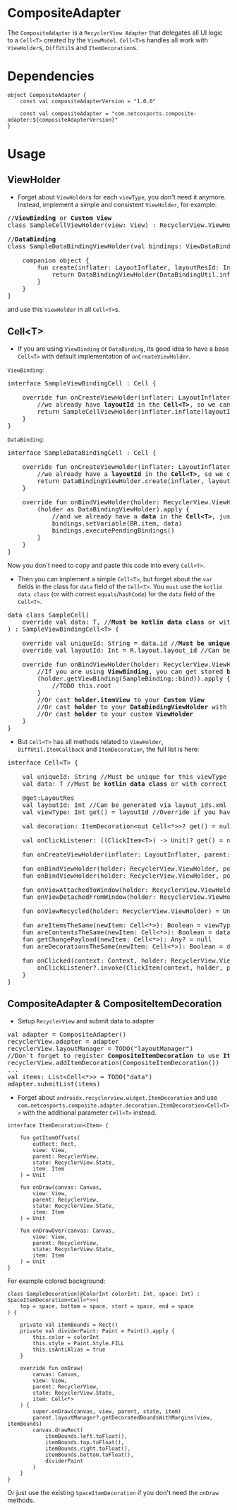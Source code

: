 # CompositeAdapter

  The `CompositeAdapter` is a `RecyclerView Adapter` that delegates all UI logic to a `Cell<T>` created by the `ViewModel`.
  `Cell<T>`s handles all work with `ViewHolder`s, `DiffUtil`s and `ItemDecoration`s.

# Dependencies

```
object CompositeAdapter {
    const val compositeAdapterVersion = "1.0.0"

    const val compositeAdapter = "com.netcosports.composite-adapter:${compositeAdapterVersion}"
}
```

#  Usage

##  ViewHolder

  - Forget about `ViewHolder`s for each `viewType`, you don't need it anymore. Instead, implement a simple and consistent
  `ViewHolder`, for example:
<pre>
//<b>ViewBinding</b> or <b>Custom View</b>
class SampleCellViewHolder(view: View) : RecyclerView.ViewHolder(view)

//<b>DataBinding</b>
class SampleDataBindingViewHolder(val bindings: ViewDataBinding) : RecyclerView.ViewHolder(bindings.root) {

    companion object {
        fun create(inflater: LayoutInflater, layoutResId: Int, parent: ViewGroup): DataBindingViewHolder {
            return DataBindingViewHolder(DataBindingUtil.inflate(inflater, layoutResId, parent, false))
        }
    }
}
</pre>
  and use this `ViewHolder` in all `Cell<T>`s.

##  Cell&lt;T&gt;

  - If you are using `ViewBinding` or `DataBinding`, its good idea to have a base `Cell<T>` with default implementation of
  `onCreateViewHolder`.

  `ViewBinding`:
<pre>
interface SampleViewBindingCell<T> : Cell<T> {

    override fun onCreateViewHolder(inflater: LayoutInflater, parent: ViewGroup, viewType: Int): RecyclerView.ViewHolder {
        //we already have <b>layoutId</b> in the <b>Cell&lt;T&gt;</b>, so we can create a `SampleCellViewHolder` with `ViewBinding`
        return SampleCellViewHolder(inflater.inflate(layoutId, parent, false))
    }
}
</pre>
  `DataBinding`:
<pre>
interface SampleDataBindingCell<T> : Cell<T> {

    override fun onCreateViewHolder(inflater: LayoutInflater, parent: ViewGroup, viewType: Int): RecyclerView.ViewHolder {
        //we already have a <b>layoutId</b> in the <b>Cell&lt;T&gt;</b>, so we can create a `DataBindingViewHolder` with `ViewDataBinding`
        return DataBindingViewHolder.create(inflater, layoutId, parent)
    }

    override fun onBindViewHolder(holder: RecyclerView.ViewHolder, position: Int) {
        (holder as DataBindingViewHolder).apply {
            //and we already have a <b>data</b> in the <b>Cell&lt;T&gt;</b>, just set it via `setVariable` and use it in the `layout`
            bindings.setVariable(BR.item, data)
            bindings.executePendingBindings()
        }
    }
}
</pre>
  Now you don't need to copy and paste this code into every `Cell<T>`.

  - Then you can implement a simple `Cell<T>`, but forget about the `var` fields in the class for `data` field of the `Cell<T>`.
  You `must` use the `kotlin data class` (or with correct `equals`/`hashCode`) for the `data` field of the `Cell<T>`.
<pre>
data class SampleCell(
    override val data: T, //<b>Must be kotlin data class</b> or with correct <b>equals</b>/<b>hashCode</b>
) : SampleViewBindingCell&lt;T&gt; {

    override val uniqueId: String = data.id //<b>Must be unique</b> for this <b>viewType</b> (by default <b>viewType</b> == <b>layoutId</b>)
    override val layoutId: Int = R.layout.layout_id //Can be generated via <b>layout_ids.xml</b> (by default <b>viewType</b> == <b>layoutId</b>)

    override fun onBindViewHolder(holder: RecyclerView.ViewHolder, position: Int) {
        //If you are using <b>ViewBinding</b>, you can get stored <b>bindings</b> from the <b>ViewHolder</b> like this:
        (holder.getViewBinding(SampleBinding::bind)).apply {
            //TODO this.root
        }
        //Or cast <b>holder.itemView</b> to your <b>Custom View</b>
        //Or cast <b>holder</b> to your <b>DataBindingViewHolder</b> with <b>ViewDataBinding</b>
        //Or cast <b>holder</b> to your custom <b>ViewHolder</b>
    }
}
</pre>
  - But `Cell<T>` has all methods related to `ViewHolder`, `DiffUtil.ItemCallback` and `ItemDecoration`, the full list is here:
<pre>
interface Cell&lt;T&gt; {

    val uniqueId: String //Must be unique for this viewType (by default viewType == layoutId)
    val data: T //Must be <b>kotlin data class</b> or with correct equals/hashCode

    @get:LayoutRes
    val layoutId: Int //Can be generated via layout_ids.xml if you are using <b>Custom View</b> (by default viewType == layoutId)
    val viewType: Int get() = layoutId //Override if you have two <b>viewType</b>s for the same <b>layoutId</b>

    val decoration: ItemDecoration&lt;out Cell&lt;*&gt;&gt;? get() = null //<b>ItemDecoration</b> only for this <b>Cell&lt;T&gt;</b>

    val onClickListener: ((ClickItem&lt;T&gt;) -&gt; Unit)? get() = null

    fun onCreateViewHolder(inflater: LayoutInflater, parent: ViewGroup, viewType: Int): RecyclerView.ViewHolder

    fun onBindViewHolder(holder: RecyclerView.ViewHolder, position: Int, payloads: List&lt;Any&gt;): Boolean = false
    fun onBindViewHolder(holder: RecyclerView.ViewHolder, position: Int)

    fun onViewAttachedToWindow(holder: RecyclerView.ViewHolder) = Unit
    fun onViewDetachedFromWindow(holder: RecyclerView.ViewHolder) = Unit

    fun onViewRecycled(holder: RecyclerView.ViewHolder) = Unit

    fun areItemsTheSame(newItem: Cell&lt;*&gt;): Boolean = viewType == newItem.viewType && uniqueId == newItem.uniqueId
    fun areContentsTheSame(newItem: Cell&lt;*&gt;): Boolean = data == newItem.data
    fun getChangePayload(newItem: Cell&lt;*&gt;): Any? = null
    fun areDecorationsTheSame(newItem: Cell&lt;*&gt;): Boolean = decoration == newItem.decoration

    fun onClicked(context: Context, holder: RecyclerView.ViewHolder, position: Int) {
        onClickListener?.invoke(ClickItem(context, holder, position, data))
    }
}
</pre>

##  CompositeAdapter & CompositeItemDecoration

  - Setup `RecyclerView` and submit data to adapter
<pre>
val adapter = CompositeAdapter()
recyclerView.adapter = adapter
recyclerView.layoutManager = TODO("layoutManager")
//Don't forget to register <b>CompositeItemDecoration</b> to use <b>ItemDecoration</b> for each <b>Cell&lt;T&gt;</b>
recyclerView.addItemDecoration(CompositeItemDecoration())
...
val items: List&lt;Cell&lt;*&gt;&gt; = TODO("data")
adapter.submitList(items)
</pre>

  - Forget about `androidx.recyclerview.widget.ItemDecoration` and use
  `com.netcosports.composite.adapter.decoration.ItemDecoration<Cell<T>>` with the additional parameter `Cell<T>` instead.
```
interface ItemDecoration<Item> {

    fun getItemOffsets(
        outRect: Rect,
        view: View,
        parent: RecyclerView,
        state: RecyclerView.State,
        item: Item
    ) = Unit

    fun onDraw(canvas: Canvas,
        view: View,
        parent: RecyclerView,
        state: RecyclerView.State,
        item: Item
    ) = Unit

    fun onDrawOver(canvas: Canvas,
        view: View,
        parent: RecyclerView,
        state: RecyclerView.State,
        item: Item
    ) = Unit
}
```
  For example colored background:
```
class SampleDecoration(@ColorInt colorInt: Int, space: Int) : SpaceItemDecoration<Cell<*>>(
    top = space, bottom = space, start = space, end = space
) {

    private val itemBounds = Rect()
    private val dividerPaint: Paint = Paint().apply {
        this.color = colorInt
        this.style = Paint.Style.FILL
        this.isAntiAlias = true
    }

    override fun onDraw(
        canvas: Canvas,
        view: View,
        parent: RecyclerView,
        state: RecyclerView.State,
        item: Cell<*>
    ) {
        super.onDraw(canvas, view, parent, state, item)
        parent.layoutManager?.getDecoratedBoundsWithMargins(view, itemBounds)
        canvas.drawRect(
            itemBounds.left.toFloat(),
            itemBounds.top.toFloat(),
            itemBounds.right.toFloat(),
            itemBounds.bottom.toFloat(),
            dividerPaint
        )
    }
}
```
  Or just use the existing `SpaceItemDecoration` if you don't need the `onDraw` methods.